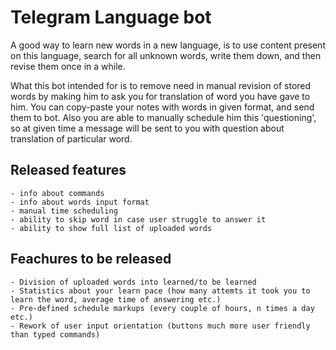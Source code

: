 # Telegram Language bot

A good way to learn new words in a new language, is to use content present on
this language, search for all unknown words, write them down, and then revise them
once in a while. 

What this bot intended for is to remove need in manual revision of stored words
by making him to ask you for translation of word you have gave to him. 
You can copy-paste your notes with words in given format, and send them to bot.
Also you are able to manually schedule him this 'questioning', so at given 
time a message will be sent to you with question about translation of 
particular word.


## Released features
	- info about commands
	- info about words input format
	- manual time scheduling 
	- ability to skip word in case user struggle to answer it
	- ability to show full list of uploaded words


## Feachures to be released
	- Division of uploaded words into learned/to be learned
	- Statistics about your learn pace (how many attemts it took you to learn the word, average time of answering etc.)
	- Pre-defined schedule markups (every couple of hours, n times a day etc.)
	- Rework of user input orientation (buttons much more user friendly than typed commands)

